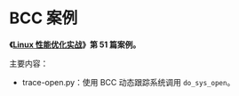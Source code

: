 # BCC 案例

**《[Linux 性能优化实战](https://time.geekbang.org/column/intro/140)》第 51 篇案例。**

主要内容：

* trace-open.py：使用 BCC 动态跟踪系统调用 `do_sys_open`。
